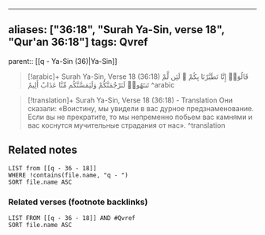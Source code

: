 
---
aliases: ["36:18", "Surah Ya-Sin, verse 18", "Qur'an 36:18"]
tags: Qvref
---

parent:: [[q - Ya-Sin (36)|Ya-Sin]]

> [!arabic]+ Surah Ya-Sin, Verse 18 (36:18)
> <span class="quran-arabic">قَالُوٓا۟ إِنَّا تَطَيَّرْنَا بِكُمْ ۖ لَئِن لَّمْ تَنتَهُوا۟ لَنَرْجُمَنَّكُمْ وَلَيَمَسَّنَّكُم مِّنَّا عَذَابٌ أَلِيمٌ</span>
^arabic

> [!translation]+ Surah Ya-Sin, Verse 18 (36:18) - Translation
> Они сказали: «Воистину, мы увидели в вас дурное предзнаменование. Если вы не прекратите, то мы непременно побьем вас камнями и вас коснутся мучительные страдания от нас».
^translation



## Related notes
```dataview
LIST from [[q - 36 - 18]]
WHERE !contains(file.name, "q - ")
SORT file.name ASC
```

### Related verses (footnote backlinks)
```dataview
LIST FROM [[q - 36 - 18]] AND #Qvref
SORT file.name ASC
```

